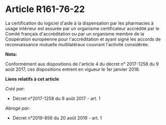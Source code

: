 # Article R161-76-22

La certification du logiciel d'aide à la dispensation par les pharmacies à usage intérieur est assurée par un organisme
certificateur accrédité par le Comité français d'accréditation ou par un organisme membre de la Coopération européenne pour
l'accréditation et ayant signé les accords de reconnaissance mutuelle multilatéraux couvrant l'activité considérée.

**Nota:**

Conformément aux dispositions de l'article 4 du décret n° 2017-1258 du 9 août 2017, ces dispositions entrent en vigueur le
1er janvier 2018.

**Liens relatifs à cet article**

_Créé par_:

  - Décret n°2017-1258 du 9 août 2017 - art. 1

_Abrogé par_:

  - Décret n°2019-856 du 20 août 2019 - art. 1
